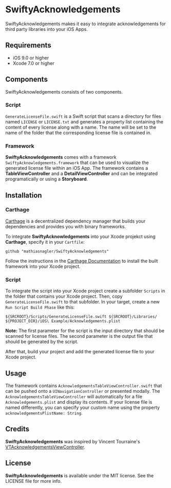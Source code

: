 # SwiftyAcknowledgements

SwiftyAcknowledgements makes it easy to integrate acknowledgements for third party libraries into your iOS Apps.

## Requirements

- iOS 9.0 or higher
- Xcode 7.0 or higher

## Components

SwiftyAcknowledgements consists of two components.

### Script

`GenerateLicenseFile.swift` is a Swift script that scans a directory for files named `LICENSE` or `LICENSE.txt` and generates a property list containing the content of every license along with a name. The name will be set to the name of the folder that the corresponding license file is contained in.

### Framework

**SwiftyAcknowledgements** comes with a framework `SwiftyAcknowledgements.framework` that can be used to visualize the generated license file within an iOS App. The framework contains a **TableViewController** and a **DetailViewController** and can be integrated programatically or using a **Storyboard**.

## Installation

### Carthage

[Carthage](https://github.com/Carthage/Carthage) is a decentralized dependency manager that builds your dependencies and provides you with binary frameworks.

To integrate **SwiftyAcknowledgements** into your Xcode projekct using **Carthage**, specify it in your `Cartfile`:

```
github "mathiasnagler/SwiftyAcknowledgements"
```

Follow the instructions in the [Carthage Documentation](https://github.com/Carthage/Carthage) to install the built framework into your Xcode project.

### Script

To integrate the script into your Xcode project create a subfolder `Scripts` in the folder that contains your Xcode project. Then, copy `GenerateLicenseFile.swift` to that subfolder. In your target, create a new `Run Script Build Phase` like this:

```
${SRCROOT}/Scripts/GenerateLicenseFile.swift ${SRCROOT}/Libraries/ ${PROJECT_DIR}/iOS\ Example/Acknowledgements.plist
```

**Note:** The first parameter for the script is the input directory that should be scanned for license files. The second parameter is the output file that should be generated by the script.

After that, build your project and add the generated license file to your Xcode project.

## Usage

The framework contains `AcknowledgementsTableViewController.swift` that can be pushed onto a `UINavigationController` or presented modally. The `AcknowledgementsTableViewController` will automatically for a file `Acknowledgements.plist` and display its contents. If your license file is named differently, you can specify your custom name using the property `acknowledgementsPlistName: String`.

## Credits

**SwiftyAcknowledgements** was inspired by Vincent Tourraine's [VTAcknowledgementsViewController](https://github.com/vtourraine/VTAcknowledgementsViewController).

## License

**SwiftyAcknowledgements** is available under the MIT license. See the LICENSE file for more info.
